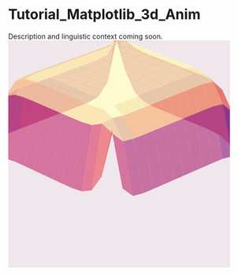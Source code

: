 # Tutorial_Matplotlib_3d_Anim
Description and linguistic context coming soon.
![alt img](https://github.com/Tavnos/Tutorial_Matplotlib_3d_Anim/blob/main/vbst_v1.gif)
